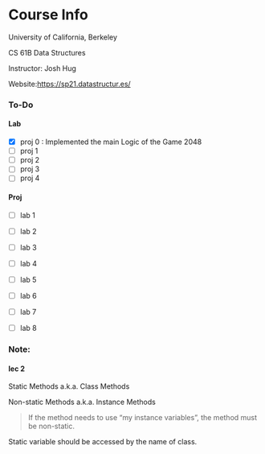# Course Info
University of California, Berkeley

CS 61B Data Structures

Instructor: Josh Hug

Website:https://sp21.datastructur.es/

### To-Do
#### Lab
- [x] proj 0 : Implemented the main Logic of the Game 2048
- [ ] proj 1 
- [ ] proj 2
- [ ] proj 3
- [ ] proj 4

#### Proj 

- [ ] lab 1
- [ ] lab 2
- [ ] lab 3
- [ ] lab 4
- [ ] lab 5
- [ ] lab 6
- [ ] lab 7
- [ ] lab 8



### Note:

#### lec 2

Static Methods a.k.a. Class Methods

Non-static Methods a.k.a. Instance Methods

> If the method needs to use “my instance variables”, the method must be non-static.

Static variable should be accessed by the name of class.
